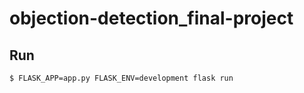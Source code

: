 # objection-detection_final-project


## Run
``` 
$ FLASK_APP=app.py FLASK_ENV=development flask run
```
